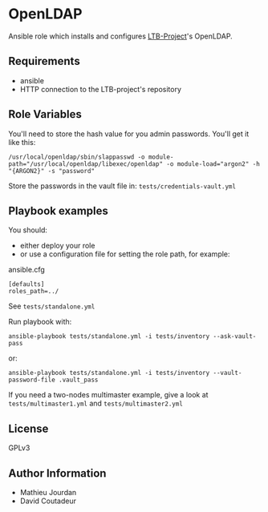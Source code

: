 OpenLDAP
========

Ansible role which installs and configures [LTB-Project](https://ltb-project.org/)'s OpenLDAP.

Requirements
------------

- ansible
- HTTP connection to the LTB-project's repository

Role Variables
--------------

You'll need to store the hash value for you admin passwords. You'll get it like this:

```
/usr/local/openldap/sbin/slappasswd -o module-path="/usr/local/openldap/libexec/openldap" -o module-load="argon2" -h "{ARGON2}" -s "password"
```

Store the passwords in the vault file in: `tests/credentials-vault.yml`


Playbook examples
-----------------

You should:
 * either deploy your role
 * or use a configuration file for setting the role path, for example:

ansible.cfg
```
[defaults]
roles_path=../
```

See `tests/standalone.yml`

Run playbook with:

```
ansible-playbook tests/standalone.yml -i tests/inventory --ask-vault-pass
```

or:

```
ansible-playbook tests/standalone.yml -i tests/inventory --vault-password-file .vault_pass
```

If you need a two-nodes multimaster example, give a look at `tests/multimaster1.yml` and `tests/multimaster2.yml`


License
-------

GPLv3

Author Information
------------------

- Mathieu Jourdan
- David Coutadeur
